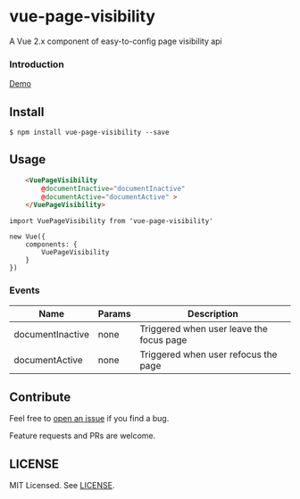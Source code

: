 # vue-page-visibility 

A Vue 2.x component of easy-to-config page visibility api

### Introduction

[Demo](https://github.com/stefanodotit/vue-page-visibility)

## Install

```
$ npm install vue-page-visibility --save
```

## Usage

```HTML
    <VuePageVisibility 
        @documentInactive="documentInactive" 
        @documentActive="documentActive" >
    </VuePageVisibility>

```

```JS
import VuePageVisibility from 'vue-page-visibility'

new Vue({
    components: {
        VuePageVisibility
    }
})
```

### Events

| Name | Params | Description |
| ---- | ------ | ----------- |
| documentInactive | none | Triggered when user leave the focus page |
| documentActive | none | Triggered when user refocus the page |


## Contribute

Feel free to [open an issue](https://github.com/stefanodotit/vue-page-visibility/issues) if you find a bug.

Feature requests and PRs are welcome.

## LICENSE

MIT Licensed. See [LICENSE](https://github.com/stefanodotit/vue-page-visibility/blob/master/LICENSE).
